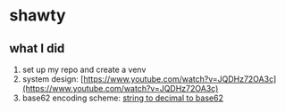 # shawty
## what I did
1. set up my repo and create a venv
2. system design: [https://www.youtube.com/watch?v=JQDHz72OA3c](https://www.youtube.com/watch?v=JQDHz72OA3c)
3. base62 encoding scheme: [string to decimal to base62](https://medium.com/@anabhishek.jha/base-62-text-encoding-decoding-b43921c7a954)